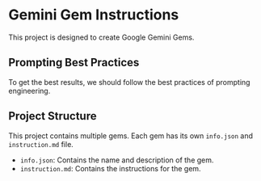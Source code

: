 # Gemini Gem Instructions

This project is designed to create Google Gemini Gems.

## Prompting Best Practices

To get the best results, we should follow the best practices of prompting engineering.

## Project Structure

This project contains multiple gems. Each gem has its own `info.json` and `instruction.md` file.

*   `info.json`: Contains the name and description of the gem.
*   `instruction.md`: Contains the instructions for the gem.
